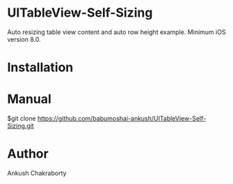 # UITableView-Self-Sizing
Auto resizing table view content and auto row height example. Minimum iOS version 8.0.

# Installation
# Manual
$git clone https://github.com/babumoshai-ankush/UITableView-Self-Sizing.git

# Author
Ankush Chakraborty

